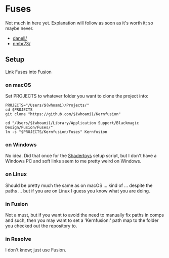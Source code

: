 # Fuses

Not much in here yet. Explanation will follow as soon as it's worth it; so maybe never.

- [danell/](danell/README.md)
- [nmbr73/](nmbr73/README.md)


## Setup

Link Fuses into Fusion

### on macOS

Set PROJECTS to whatever folder you want to clone the project into:

    PROJECTS="/Users/$(whoami)/Projects/"
    cd $PROJECTS
    git clone "https://github.com/$(whoami)/Kernfusion"

    cd "/Users/$(whoami)/Library/Application Support/Blackmagic Design/Fusion/Fuses/"
    ln -s "$PROJECTS/Kernfusion/Fuses" Kernfusion

### on Windows

No idea. Did that once for the [Shadertoys](https://nmbr73.github.io/Shadertoys/) setup script, but I don't have a Windows PC and soft links seem to me pretty weird on Windows.

### on Linux

Should be pretty much the same as on macOS ... kind of ... despite the paths ... but if you are on Linux I guess you know what you are doing.

### in Fusion

Not a must, but if you want to avoid the need to manually fix paths in comps and such, then you may want to set a 'Kernfusion:' path map to the folder you checked out the repository to.

### in Resolve

I don't know; just use Fusion.